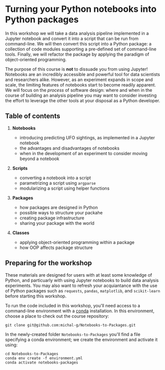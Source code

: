 # Turning your Python notebooks into Python packages #

In this workshop we will take a data analysis pipeline implemented in a Jupyter notebook and convert it into a script
that can be run from command-line. We will then convert this script into a Python package: a collection of code modules
supporting a pre-defined set of command-line tools. Finally, we will refactor the package by applying the paradigm of
object-oriented programming.

The purpose of this course is **not** to dissuade you from using Jupyter! Notebooks are an incredibly accessible and
powerful tool for data scientists and researchers alike. However, as an experiment expands in scope and scale, the
limiting features of notebooks start to become readily apparent. We will focus on the _process_ of software design:
where and when in the course of building an analysis pipeline you may want to consider investing the effort to leverage
the other tools at your disposal as a Python developer.


## Table of contents ##

1. **Notebooks**
    - introducing predicting UFO sightings, as implemented in a Jupyter notebook
    - the advantages and disadvantages of notebooks
    - when in the development of an experiment to consider moving beyond a notebook


2. **Scripts**
    - converting a notebook into a script  
    - parametrizing a script using `argparse`
    - modularizing a script using helper functions


3. **Packages**
    - how packages are designed in Python
    - possible ways to structure your packahe
    - creating package infrastructure
    - sharing your package with the world 


4. **Classes**
    - applying object-oriented programming within a package
    - how OOP affects package structure


## Preparing for the workshop ##

These materials are designed for users with at least some knowledge of Python, and particuarly with using Jupyter
notebooks to build data analysis experiments. You may also want to refresh your acquiantance with the use of Python
packages such as `requests`, `pandas`, `matplotlib`, and `scikit-learn` before starting this workshop.

To run the code included in this workshop, you'll need access to a command-line environment with a
[conda](https://conda.io/projects/conda/en/latest/index.html) installation. In this environment, choose a place to check
out the course repository:

```git clone git@github.com:michal-g/Notebooks-to-Packages.git```

In the newly-created folder `Notebooks-to-Packages` you'll find a file specifying a conda environment; we create the
environment and activate it using:

```
cd Notebooks-to-Packages
conda env create -f environment.yml
conda activate notebooks-packages
```
